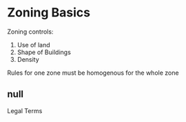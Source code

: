 # Zoning Basics

Zoning controls:
1. Use of land
2. Shape of Buildings
3. Density

Rules for one zone must be homogenous for the whole zone

## null

Legal Terms

